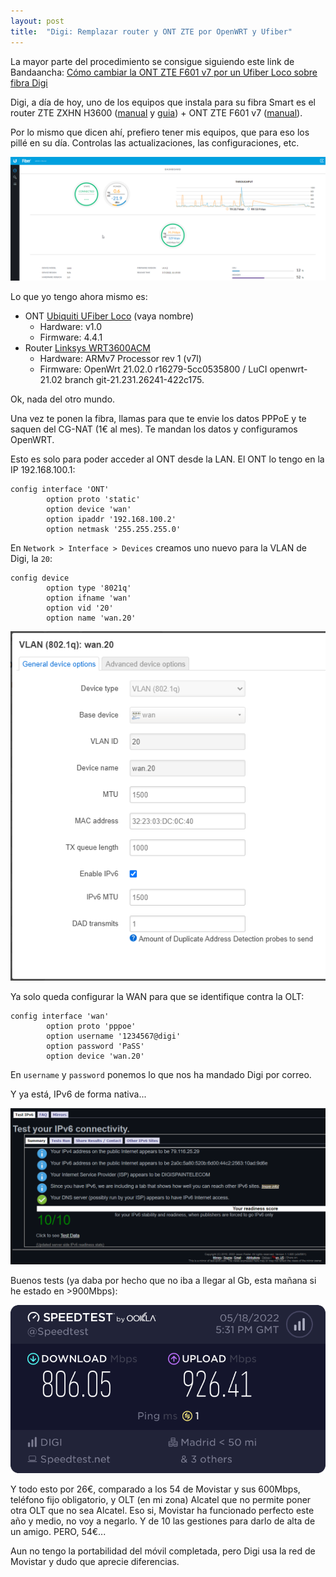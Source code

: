 ```yaml
---
layout: post
title:  "Digi: Remplazar router y ONT ZTE por OpenWRT y Ufiber"
---
```

La mayor parte del procedimiento se consigue siguiendo este link de Bandaancha: [Cómo cambiar la ONT ZTE F601 v7 por un Ufiber Loco sobre fibra Digi](https://bandaancha.eu/foros/como-cambiar-zte-f601-v7-ufiber-loco-1743790)

Digi, a día de hoy, uno de los equipos que instala para su fibra Smart es el router ZTE ZXHN H3600 ([manual](/assets/digi-openwrt-ont/ZTE_ZXHN_H3600_Manual_de_usuario.pdf) y [guia](/assets/digi-openwrt-ont/Guia-FIBRA_ZTE_H3600_WiFi6.pdf)) + ONT ZTE F601 v7 ([manual](/assets/digi-openwrt-ont/ZXHN-F601-PON-ONT-User-Manual.pdf)).

Por lo mismo que dicen ahí, prefiero tener mis equipos, que para eso los pillé en su día. Controlas las actualizaciones, las configuraciones, etc.

![ont](/assets/digi-openwrt-ont/ont.png)

Lo que yo tengo ahora mismo es:

- ONT [Ubiquiti UFiber Loco](https://store.ui.com/collections/operator-ufiber/products/ufiber-loco) (vaya nombre)
  - Hardware: v1.0
  - Firmware: 4.4.1
- Router [Linksys WRT3600ACM](https://www.linksys.com/es/wireless-routers/wrt-wireless-routers/linksys-wrt3200acm-ac3200-mu-mimo-gigabit-wifi-router/p/p-wrt3200acm/)
  - Hardware: ARMv7 Processor rev 1 (v7l)
  - Firmware: OpenWrt 21.02.0 r16279-5cc0535800 / LuCI openwrt-21.02 branch git-21.231.26241-422c175.

Ok, nada del otro mundo.

Una vez te ponen la fibra, llamas para que te envie los datos PPPoE y te saquen del CG-NAT (1€ al mes). Te mandan los datos y configuramos OpenWRT.

Esto es solo para poder acceder al ONT desde la LAN. El ONT lo tengo en la IP 192.168.100.1:

```
config interface 'ONT'
        option proto 'static'
        option device 'wan'
        option ipaddr '192.168.100.2'
        option netmask '255.255.255.0'
```

En `Network > Interface > Devices` creamos uno nuevo para la VLAN de Digi, la `20`:

```
config device
        option type '8021q'
        option ifname 'wan'
        option vid '20'
        option name 'wan.20'
```

![vlan](/assets/digi-openwrt-ont/vlan.png)

Ya solo queda configurar la WAN para que se identifique contra la OLT:

```
config interface 'wan'
        option proto 'pppoe'
        option username '1234567@digi'
        option password 'PaSS'
        option device 'wan.20'
```

En `username` y `password` ponemos lo que nos ha mandado Digi por correo.

Y ya está, IPv6 de forma nativa...

![ipv6](/assets/digi-openwrt-ont/ipv6.png)

Buenos tests (ya daba por hecho que no iba a llegar al Gb, esta mañana si he estado en >900Mbps):

![speedtest](/assets/digi-openwrt-ont/speedtest.png)

Y todo esto por 26€, comparado a los 54 de Movistar y sus 600Mbps, teléfono fijo obligatorio, y OLT (en mi zona) Alcatel que no permite poner otra OLT que no sea Alcatel. Eso si, Movistar ha funcionado perfecto este año y medio, no voy a negarlo. Y de 10 las gestiones para darlo de alta de un amigo. PERO, 54€...

Aun no tengo la portabilidad del móvil completada, pero Digi usa la red de Movistar y dudo que aprecie diferencias.
